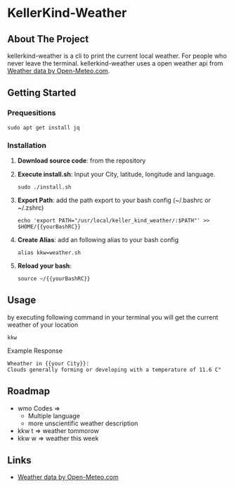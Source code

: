 # KellerKind-Weather
## About The Project
kellerkind-weather is a cli to print the current local weather. For people who never leave the terminal.
kellerkind-weather uses a open weather api from <a href="https://open-meteo.com/">Weather data by Open-Meteo.com</a>.
## Getting Started
### Prequesitions
```
sudo apt get install jq
```

### Installation

1. **Download source code**: from the repository 
2. **Execute install.sh**:
	Input your City, latitude, longitude and language.
	```
	sudo ./install.sh
	```

3. **Export Path**:
	add the path export to your bash config (~/.bashrc or ~/.zshrc)
	```
	echo 'export PATH="/usr/local/keller_kind_weather/:$PATH"' >> $HOME/{{yourBashRC}}
	```
4. **Create Alias**:
add an following alias to your bash config
	```
	alias kkw=weather.sh
	```
5. **Reload your bash**:
	```
	source ~/{{yourBashRC}}
	```

## Usage
by executing following command in your terminal you will get the current weather of your location
```
kkw
```
Example Response
```
Wheather in {{your City}}:
Clouds generally forming or developing with a temperature of 11.6 C°
```
## Roadmap
- wmo Codes =>
	- Multiple language
	- more unscientific weather description
- kkw t => weather tommorow
- kkw w	=> weather this week
## Links
- <a href="https://open-meteo.com/">Weather data by Open-Meteo.com</a>
